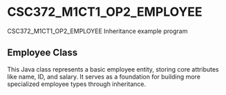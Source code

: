 # CSC372_M1CT1_OP2_EMPLOYEE
 CSC372_M1CT1_OP2_EMPLOYEE Inheritance example program
## Employee Class
This Java class represents a basic employee entity, storing core attributes like name, ID, and salary. It serves as a foundation for building more specialized employee types through inheritance.
